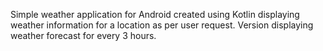 Simple weather application for Android created using Kotlin displaying weather information for a location as per user request. Version displaying weather forecast for every 3 hours.
